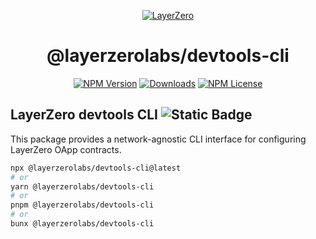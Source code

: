 <p align="center">
  <a href="https://layerzero.network">
    <img alt="LayerZero" style="max-width: 500px" src="https://d3a2dpnnrypp5h.cloudfront.net/bridge-app/lz.png"/>
  </a>
</p>

<h1 align="center">@layerzerolabs/devtools-cli</h1>

<!-- The badges section -->
<p align="center">
  <!-- Shields.io NPM published package version -->
  <a href="https://www.npmjs.com/package/@layerzerolabs/devtools-cli"><img alt="NPM Version" src="https://img.shields.io/npm/v/@layerzerolabs/devtools-cli"/></a>
  <!-- Shields.io NPM downloads -->
  <a href="https://www.npmjs.com/package/@layerzerolabs/devtools-cli"><img alt="Downloads" src="https://img.shields.io/npm/dm/@layerzerolabs/devtools-cli"/></a>
  <!-- Shields.io license badge -->
  <a href="https://www.npmjs.com/package/@layerzerolabs/devtools-cli"><img alt="NPM License" src="https://img.shields.io/npm/l/@layerzerolabs/devtools-cli"/></a>
</p>

## LayerZero devtools CLI <img alt="Static Badge" src="https://img.shields.io/badge/status-work_in_progress-yellow">

This package provides a network-agnostic CLI interface for configuring LayerZero OApp contracts.

```bash
npx @layerzerolabs/devtools-cli@latest
# or
yarn @layerzerolabs/devtools-cli
# or
pnpm @layerzerolabs/devtools-cli
# or
bunx @layerzerolabs/devtools-cli
```
